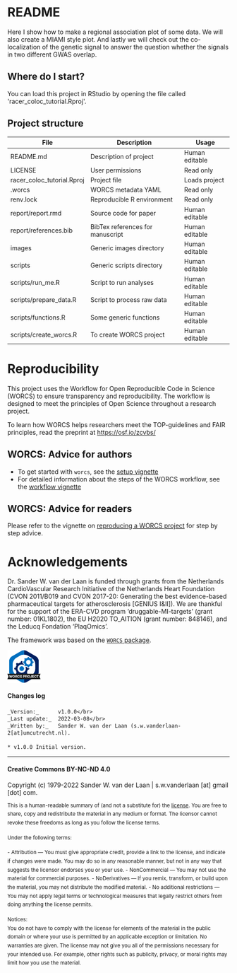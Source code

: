 # README

<!-- Please add a brief introduction to explain what the project is about    -->

Here I show how to make a regional association plot of some data. We will also
create a MIAMI style plot. And lastly we will check out the co-localization of 
the genetic signal to answer the question whether the signals in two different 
GWAS overlap.

## Where do I start?

You can load this project in RStudio by opening the file called 'racer_coloc_tutorial.Rproj'.

## Project structure

<!--  You can add rows to this table, using "|" to separate columns.         -->
File                       | Description                      | Usage         
-------------------------- | -------------------------------- | --------------
README.md                  | Description of project           | Human editable
LICENSE                    | User permissions                 | Read only     
racer_coloc_tutorial.Rproj | Project file                     | Loads project 
.worcs                     | WORCS metadata YAML              | Read only     
renv.lock                  | Reproducible R environment       | Read only     
report/report.rmd          | Source code for paper            | Human editable
report/references.bib      | BibTex references for manuscript | Human editable
images                     | Generic images directory         | Human editable
scripts                    | Generic scripts directory        | Human editable
scripts/run_me.R           | Script to run analyses           | Human editable
scripts/prepare_data.R     | Script to process raw data       | Human editable
scripts/functions.R        | Some generic functions           | Human editable
scripts/create_worcs.R     | To create WORCS project          | Human editable

<!--  You can consider adding the following to this file:                    -->
<!--  * A citation reference for your project                                -->
<!--  * Contact information for questions/comments                           -->
<!--  * How people can offer to contribute to the project                    -->
<!--  * A contributor code of conduct, https://www.contributor-covenant.org/ -->

# Reproducibility

This project uses the Workflow for Open Reproducible Code in Science (WORCS) to
ensure transparency and reproducibility. The workflow is designed to meet the
principles of Open Science throughout a research project. 

To learn how WORCS helps researchers meet the TOP-guidelines and FAIR principles,
read the preprint at https://osf.io/zcvbs/

## WORCS: Advice for authors

* To get started with `worcs`, see the [setup vignette](https://cjvanlissa.github.io/worcs/articles/setup.html)
* For detailed information about the steps of the WORCS workflow, see the [workflow vignette](https://cjvanlissa.github.io/worcs/articles/workflow.html)

## WORCS: Advice for readers

Please refer to the vignette on [reproducing a WORCS project]() for step by step advice.
<!-- If your project deviates from the steps outlined in the vignette on     -->
<!-- reproducing a WORCS project, please provide your own advice for         -->
<!-- readers here.                                                           -->


# Acknowledgements

Dr. Sander W. van der Laan is funded through grants from the Netherlands CardioVascular Research Initiative of the Netherlands Heart Foundation (CVON 2011/B019 and CVON 2017-20: Generating the best evidence-based pharmaceutical targets for atherosclerosis [GENIUS I&II]). We are thankful for the support of the ERA-CVD program ‘druggable-MI-targets’ (grant number: 01KL1802), the EU H2020 TO_AITION (grant number: 848146), and the Leducq Fondation ‘PlaqOmics’.

The framework was based on the [`WORCS` package](https://osf.io/zcvbs/).

<a href='https://osf.io/zcvbs/'><img src='images/worcs_icon.png' align="center" height="75" /></a> 

#### Changes log
    
    _Version:_      v1.0.0</br>
    _Last update:_  2022-03-08</br>
    _Written by:_   Sander W. van der Laan (s.w.vanderlaan-2[at]umcutrecht.nl).
        
    * v1.0.0 Initial version. 

--------------

#### Creative Commons BY-NC-ND 4.0
Copyright (c) 1979-2022 Sander W. van der Laan | s.w.vanderlaan [at] gmail [dot] com.

<sup>This is a human-readable summary of (and not a substitute for) the [license](LICENSE).
You are free to share, copy and redistribute the material in any medium or format. 
The licensor cannot revoke these freedoms as long as you follow the license terms.</sup>

<sup>Under the following terms: </sup>

<sup>- Attribution — You must give appropriate credit, provide a link to the license, 
and indicate if changes were made. You may do so in any reasonable manner, but 
not in any way that suggests the licensor endorses you or your use. </sup>
<sup>- NonCommercial — You may not use the material for commercial purposes. </sup>
<sup>- NoDerivatives — If you remix, transform, or build upon the material, you may 
not distribute the modified material. </sup>
<sup>- No additional restrictions — You may not apply legal terms or technological 
measures that legally restrict others from doing anything the license permits.</sup>

<sup>Notices: </sup></br>
<sup>You do not have to comply with the license for elements of the material in the 
public domain or where your use is permitted by an applicable exception or limitation.
No warranties are given. The license may not give you all of the permissions 
necessary for your intended use. For example, other rights such as publicity, 
privacy, or moral rights may limit how you use the material.</sup>